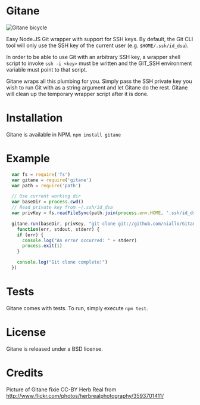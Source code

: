 Gitane
======

![Gitane bicycle](http://farm4.staticflickr.com/3387/3593701411_2152a1cf73_z.jpg)

Easy Node.JS Git wrapper with support for SSH keys. By default, the Git CLI
tool will only use the SSH key of the current user (e.g. `$HOME/.ssh/id_dsa`).

In order to be able to use Git with an arbitrary SSH key, a wrapper shell script to invoke `ssh -i <key>` must be written and the GIT_SSH environment
variable must point to that script.

Gitane wraps all this plumbing for you. Simply pass the SSH private key you wish to run Git with as a string argument and let Gitane do the rest. Gitane will clean up the temporary wrapper script after it is done.


Installation
============

Gitane is available in NPM. `npm install gitane`


Example
=======
```javascript
  var fs = require('fs')
  var gitane = require('gitane')
  var path = require('path')

  // Use current working dir
  var baseDir = process.cwd()
  // Read private key from ~/.ssh/id_dsa
  var privKey = fs.readFileSync(path.join(process.env.HOME, '.ssh/id_dsa'), 'utf8')

  gitane.run(baseDir, privKey, "git clone git://github.com/niallo/Gitane.git",
    function(err, stdout, stderr) {
    if (err) {
      console.log("An error occurred: " + stderr)
      process.exit(1)
    }

    console.log("Git clone complete!")
  })
```

Tests
=====

Gitane comes with tests. To run, simply execute `npm test`.

License
=======

Gitane is released under a BSD license.

Credits
=======

Picture of Gitane fixie CC-BY Herb Real from http://www.flickr.com/photos/herbrealphotography/3593701411/
